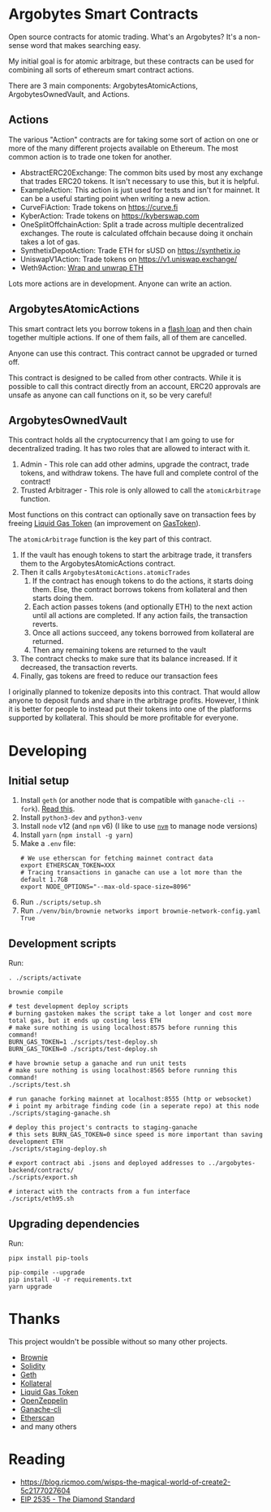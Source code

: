 # Argobytes Smart Contracts

Open source contracts for atomic trading. What's an Argobytes? It's a non-sense word that makes searching easy.

My initial goal is for atomic arbitrage, but these contracts can be used for combining all sorts of ethereum smart contract actions.

There are 3 main components: ArgobytesAtomicActions, ArgobytesOwnedVault, and Actions.

## Actions

The various "Action" contracts are for taking some sort of action on one or more of the many different projects available on Ethereum. The most common action is to trade one token for another.

- AbstractERC20Exchange: The common bits used by most any exchange that trades ERC20 tokens. It isn't necessary to use this, but it is helpful.
- ExampleAction: This action is just used for tests and isn't for mainnet. It can be a useful starting point when writing a new action.
- CurveFiAction: Trade tokens on <https://curve.fi>
- KyberAction: Trade tokens on <https://kyberswap.com>
- OneSplitOffchainAction: Split a trade across multiple decentralized exchanges. The route is calculated offchain because doing it onchain takes a lot of gas.
- SynthetixDepotAction: Trade ETH for sUSD on <https://synthetix.io>
- UniswapV1Action: Trade tokens on <https://v1.uniswap.exchange/>
- Weth9Action: [Wrap and unwrap ETH](https://weth.io/)

Lots more actions are in development. Anyone can write an action.

## ArgobytesAtomicActions

This smart contract lets you borrow tokens in a [flash loan](https://kollateral.co/) and then chain together multiple actions. If one of them fails, all of them are cancelled.

Anyone can use this contract. This contract cannot be upgraded or turned off.

This contract is designed to be called from other contracts. While it is possible to call this contract directly from an account, ERC20 approvals are unsafe as anyone can call functions on it, so be very careful!

## ArgobytesOwnedVault

This contract holds all the cryptocurrency that I am going to use for decentralized trading. It has two roles that are allowed to interact with it.

1. Admin - This role can add other admins, upgrade the contract, trade tokens, and withdraw tokens. The have full and complete control of the contract!
2. Trusted Arbitrager - This role is only allowed to call the `atomicArbitrage` function.

Most functions on this contract can optionally save on transaction fees by freeing [Liquid Gas Token](https://lgt.exchange/) (an improvement on [GasToken](https://gastoken.io)).

The `atomicArbitrage` function is the key part of this contract.

1. If the vault has enough tokens to start the arbitrage trade, it transfers them to the ArgobytesAtomicActions contract.
2. Then it calls `ArgobytesAtomicActions.atomicTrades`
   1. If the contract has enough tokens to do the actions, it starts doing them. Else, the contract borrows tokens from kollateral and then starts doing them.
   2. Each action passes tokens (and optionally ETH) to the next action until all actions are completed. If any action fails, the transaction reverts.
   3. Once all actions succeed, any tokens borrowed from kollateral are returned.
   4. Then any remaining tokens are returned to the vault
3. The contract checks to make sure that its balance increased. If it decreased, the transaction reverts.
4. Finally, gas tokens are freed to reduce our transaction fees

I originally planned to tokenize deposits into this contract. That would allow anyone to deposit funds and share in the arbitrage profits. However, I think it is better for people to instead put their tokens into one of the platforms supported by kollateral. This should be more profitable for everyone.

# Developing

## Initial setup

1. Install `geth` (or another node that is compatible with `ganache-cli --fork`). [Read this](https://gist.github.com/WyseNynja/89179917d209d10e6ea27c5f2f8f88f1).
2. Install `python3-dev` and `python3-venv`
3. Install `node` v12 (and `npm` v6) (I like to use [`nvm`](https://github.com/nvm-sh/nvm) to manage node versions)
4. Install `yarn` (`npm install -g yarn`)
5. Make a `.env` file:
    ```
    # We use etherscan for fetching mainnet contract data
    export ETHERSCAN_TOKEN=XXX
    # Tracing transactions in ganache can use a lot more than the default 1.7GB
    export NODE_OPTIONS="--max-old-space-size=8096"
    ```
6. Run `./scripts/setup.sh`
7. Run `./venv/bin/brownie networks import brownie-network-config.yaml True`

## Development scripts

Run:

    . ./scripts/activate

    brownie compile

    # test development deploy scripts
    # burning gastoken makes the script take a lot longer and cost more total gas, but it ends up costing less ETH
    # make sure nothing is using localhost:8575 before running this command!
    BURN_GAS_TOKEN=1 ./scripts/test-deploy.sh
    BURN_GAS_TOKEN=0 ./scripts/test-deploy.sh

    # have brownie setup a ganache and run unit tests
    # make sure nothing is using localhost:8565 before running this command!
    ./scripts/test.sh

    # run ganache forking mainnet at localhost:8555 (http or websocket)
    # i point my arbitrage finding code (in a seperate repo) at this node
    ./scripts/staging-ganache.sh

    # deploy this project's contracts to staging-ganache
    # this sets BURN_GAS_TOKEN=0 since speed is more important than saving development ETH
    ./scripts/staging-deploy.sh

    # export contract abi .jsons and deployed addresses to ../argobytes-backend/contracts/
    ./scripts/export.sh

    # interact with the contracts from a fun interface
    ./scripts/eth95.sh

## Upgrading dependencies

Run:

    pipx install pip-tools

    pip-compile --upgrade
    pip install -U -r requirements.txt
    yarn upgrade

# Thanks

This project wouldn't be possible without so many other projects.

- [Brownie](https://eth-brownie.readthedocs.io/en/stable/)
- [Solidity](https://solidity.readthedocs.io/)
- [Geth](https://github.com/ethereum/go-ethereum)
- [Kollateral](https://www.kollateral.co/)
- [Liquid Gas Token](https://lgt.exchange)
- [OpenZeppelin](https://openzeppelin.com/contracts)
- [Ganache-cli](https://github.com/trufflesuite/ganache-cli)
- [Etherscan](https://etherscan.io)
- and many others

# Reading

- <https://blog.ricmoo.com/wisps-the-magical-world-of-create2-5c2177027604>
- [EIP 2535 - The Diamond Standard](https://github.com/ethereum/EIPs/issues/2535)
